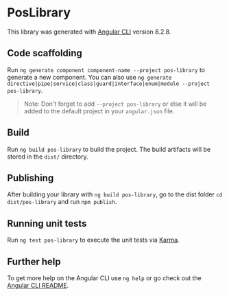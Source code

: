 # PosLibrary

This library was generated with [Angular CLI](https://github.com/angular/angular-cli) version 8.2.8.

## Code scaffolding

Run `ng generate component component-name --project pos-library` to generate a new component. You can also use `ng generate directive|pipe|service|class|guard|interface|enum|module --project pos-library`.
> Note: Don't forget to add `--project pos-library` or else it will be added to the default project in your `angular.json` file. 

## Build

Run `ng build pos-library` to build the project. The build artifacts will be stored in the `dist/` directory.

## Publishing

After building your library with `ng build pos-library`, go to the dist folder `cd dist/pos-library` and run `npm publish`.

## Running unit tests

Run `ng test pos-library` to execute the unit tests via [Karma](https://karma-runner.github.io).

## Further help

To get more help on the Angular CLI use `ng help` or go check out the [Angular CLI README](https://github.com/angular/angular-cli/blob/master/README.md).
